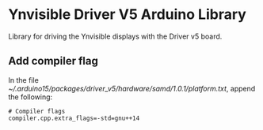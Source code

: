 # Ynvisible Driver V5 Arduino Library

Library for driving the Ynvisible displays with the Driver v5 board.


## Add compiler flag
In the file *~/.arduino15/packages/driver_v5/hardware/samd/1.0.1/platform.txt*, append the following:
```
# Compiler flags
compiler.cpp.extra_flags=-std=gnu++14
```
